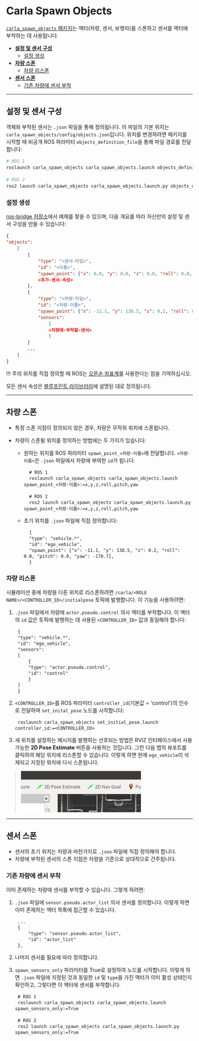 # Carla Spawn Objects

[`carla_spawn_objects` 패키지](https://github.com/carla-simulator/ros-bridge/tree/master/carla_spawn_objects)는 액터(차량, 센서, 보행자)를 스폰하고 센서를 액터에 부착하는 데 사용됩니다.

- [__설정 및 센서 구성__](#설정-및-센서-구성)
    - [설정 생성](#설정-생성)
- [__차량 스폰__](#차량-스폰)
    - [차량 리스폰](#차량-리스폰)
- [__센서 스폰__](#센서-스폰)
    - [기존 차량에 센서 부착](#기존-차량에-센서-부착)

---

## 설정 및 센서 구성

객체와 부착된 센서는 `.json` 파일을 통해 정의됩니다. 이 파일의 기본 위치는 `carla_spawn_objects/config/objects.json`입니다. 위치를 변경하려면 패키지를 시작할 때 비공개 ROS 파라미터 `objects_definition_file`을 통해 파일 경로를 전달합니다:

```sh
# ROS 1
roslaunch carla_spawn_objects carla_spawn_objects.launch objects_definition_file:=경로/objects.json

# ROS 2
ros2 launch carla_spawn_objects carla_spawn_objects.launch.py objects_definition_file:=경로/objects.json
```

### 설정 생성

[ros-bridge 저장소][objectsjson]에서 예제를 찾을 수 있으며, 다음 개요를 따라 자신만의 설정 및 센서 구성을 만들 수 있습니다:

```json
{
"objects":
    [
        {
            "type": "<센서-타입>",
            "id": "<이름>",
            "spawn_point": {"x": 0.0, "y": 0.0, "z": 0.0, "roll": 0.0, "pitch": 0.0, "yaw": 0.0},
            <추가-센서-속성>
        },
        {
            "type": "<차량-타입>",
            "id": "<차량-이름>",
            "spawn_point": {"x": -11.1, "y": 138.5, "z": 0.2, "roll": 0.0, "pitch": 0.0, "yaw": -178.7},
            "sensors":
                [
                <차량에-부착할-센서>
                ]
        }
        ...
    ]
}
```

!!! 주의
    위치를 직접 정의할 때 ROS는 [오른손 좌표계](https://www.ros.org/reps/rep-0103.html#chirality)를 사용한다는 점을 기억하십시오.

모든 센서 속성은 [블루프린트 라이브러리](https://carla.readthedocs.io/en/latest/bp_library/)에 설명된 대로 정의됩니다.

[objectsjson]: https://github.com/carla-simulator/ros-bridge/blob/master/carla_spawn_objects/config/objects.json

---

## 차량 스폰

- 특정 스폰 지점이 정의되지 않은 경우, 차량은 무작위 위치에 스폰됩니다.
- 차량이 스폰될 위치를 정의하는 방법에는 두 가지가 있습니다:

    - 원하는 위치를 ROS 파라미터 `spawn_point_<차량-이름>`에 전달합니다. `<차량-이름>`은 `.json` 파일에서 차량에 부여한 `id`가 됩니다:

            # ROS 1
            roslaunch carla_spawn_objects carla_spawn_objects.launch spawn_point_<차량-이름>:=x,y,z,roll,pitch,yaw

            # ROS 2
            ros2 launch carla_spawn_objects carla_spawn_objects.launch.py spawn_point_<차량-이름>:=x,y,z,roll,pitch,yaw

    - 초기 위치를 `.json` 파일에 직접 정의합니다:

            {
            "type": "vehicle.*",
            "id": "ego_vehicle",
            "spawn_point": {"x": -11.1, "y": 138.5, "z": 0.2, "roll": 0.0, "pitch": 0.0, "yaw": -178.7},
            }

### 차량 리스폰

시뮬레이션 중에 차량을 다른 위치로 리스폰하려면 `/carla/<ROLE NAME>/<CONTROLLER_ID>/initialpose` 토픽에 발행합니다. 이 기능을 사용하려면:

1. `.json` 파일에서 차량에 `actor.pseudo.control` 의사 액터를 부착합니다. 이 액터의 `id` 값은 토픽에 발행하는 데 사용된 `<CONTROLLER_ID>` 값과 동일해야 합니다:

        {
        "type": "vehicle.*",
        "id": "ego_vehicle",
        "sensors":
        [
            {
            "type": "actor.pseudo.control",
            "id": "control"
            }
        ]
        }

2. `<CONTROLLER_ID>`를 ROS 파라미터 `controller_id`(기본값 = 'control')의 인수로 전달하여 `set_inital_pose` 노드를 시작합니다:

        roslaunch carla_spawn_objects set_initial_pose.launch controller_id:=<CONTROLLER_ID>

3. 새 위치를 설정하는 메시지를 발행하는 선호되는 방법은 RVIZ 인터페이스에서 사용 가능한 __2D Pose Estimate__ 버튼을 사용하는 것입니다. 그런 다음 맵의 뷰포트를 클릭하여 해당 위치에 리스폰할 수 있습니다. 이렇게 하면 현재 `ego_vehicle`이 삭제되고 지정된 위치에 다시 스폰됩니다.

> ![rviz_set_start_goal](images/rviz_set_start_goal.png)

---

## 센서 스폰

- 센서의 초기 위치는 차량과 마찬가지로 `.json` 파일에 직접 정의해야 합니다.
- 차량에 부착된 센서의 스폰 지점은 차량을 기준으로 상대적으로 간주됩니다.

### 기존 차량에 센서 부착

이미 존재하는 차량에 센서를 부착할 수 있습니다. 그렇게 하려면:

1. `.json` 파일에 `sensor.pseudo.actor_list` 의사 센서를 정의합니다. 이렇게 하면 이미 존재하는 액터 목록에 접근할 수 있습니다.

        ...
        {
            "type": "sensor.pseudo.actor_list",
            "id": "actor_list"
        },

2. 나머지 센서를 필요에 따라 정의합니다.
3. `spawn_sensors_only` 파라미터를 True로 설정하여 노드를 시작합니다. 이렇게 하면 `.json` 파일에 지정된 것과 동일한 `id` 및 `type`을 가진 액터가 이미 활성 상태인지 확인하고, 그렇다면 이 액터에 센서를 부착합니다.

        # ROS 1
        roslaunch carla_spawn_objects carla_spawn_objects.launch spawn_sensors_only:=True

        # ROS 2
        ros2 launch carla_spawn_objects carla_spawn_objects.launch.py spawn_sensors_only:=True
